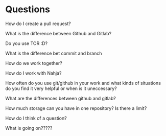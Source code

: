# Questions

How do I create a pull request?

What is the difference between Github and Gitlab?

Do you use TOR :D?

What is the difference bet commit and branch 

How do we work together?

How do I work with Nahja?

How often do you use git/github in your work and what kinds of situations do you find it very helpful or when is it uneccessary? 

What are the differences between github and gitlab?

How much storage can you have in one repository? Is there a limit?

How do I think of a question?

What is going on?????

